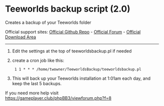 # Teeworlds backup script (2.0)
Creates a backup of your Teeworlds folder

Official support sites: [Official Github Repo](https://github.com/fstltna/TeeworldsBackup) - [Official Forum](https://gameplayer.club/phpBB3/viewforum.php?f=8)  - [Official Download Area](https://gameplayer.club/index.php/downloads/category/13-teeworlds)

---

1. Edit the settings at the top of teeworldsbackup.pl if needed
2. create a cron job like this:

        1 1 * * * /home/twowner/TeeworldsBackup/teeworldsbackup.pl

3. This will back up your Teeworlds installation at 1:01am each day, and keep the last 5 backups.

If you need more help visit https://gameplayer.club/phpBB3/viewforum.php?f=8
